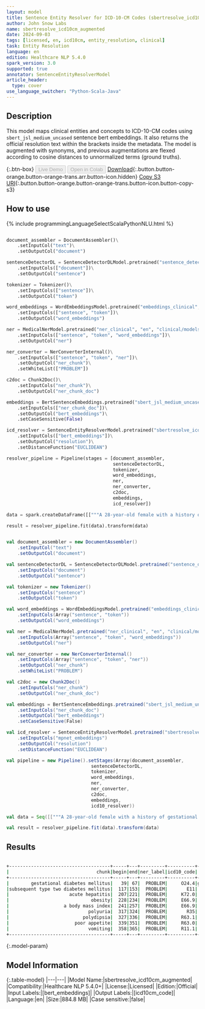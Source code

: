 ```yaml
---
layout: model
title: Sentence Entity Resolver for ICD-10-CM Codes (sbertresolve_icd10cm_augmented)
author: John Snow Labs
name: sbertresolve_icd10cm_augmented
date: 2024-09-03
tags: [licensed, en, icd10cm, entity_resolution, clinical]
task: Entity Resolution
language: en
edition: Healthcare NLP 5.4.0
spark_version: 3.0
supported: true
annotator: SentenceEntityResolverModel
article_header:
  type: cover
use_language_switcher: "Python-Scala-Java"
---
```


## Description

This model maps clinical entities and concepts to ICD-10-CM codes using `sbert_jsl_medium_uncased` sentence bert embeddings. It also returns the official resolution text within the brackets inside the metadata. 
The model is augmented with synonyms, and previous augmentations are flexed according to cosine distances to unnormalized terms (ground truths).

{:.btn-box}
<button class="button button-orange" disabled>Live Demo</button>
<button class="button button-orange" disabled>Open in Colab</button>
[Download](https://s3.amazonaws.com/auxdata.johnsnowlabs.com/clinical/models/sbertresolve_icd10cm_augmented_en_5.4.0_3.0_1725380751641.zip){:.button.button-orange.button-orange-trans.arr.button-icon.hidden}
[Copy S3 URI](s3://auxdata.johnsnowlabs.com/clinical/models/sbertresolve_icd10cm_augmented_en_5.4.0_3.0_1725380751641.zip){:.button.button-orange.button-orange-trans.button-icon.button-copy-s3}

## How to use



<div class="tabs-box" markdown="1">
{% include programmingLanguageSelectScalaPythonNLU.html %}
  
```python

document_assembler = DocumentAssembler()\
    .setInputCol("text")\
    .setOutputCol("document")

sentenceDetectorDL = SentenceDetectorDLModel.pretrained("sentence_detector_dl_healthcare", "en", "clinical/models")\
    .setInputCols(["document"])\
    .setOutputCol("sentence")

tokenizer = Tokenizer()\
    .setInputCols(["sentence"])\
    .setOutputCol("token")

word_embeddings = WordEmbeddingsModel.pretrained("embeddings_clinical", "en", "clinical/models")\
    .setInputCols(["sentence", "token"])\
    .setOutputCol("word_embeddings")

ner = MedicalNerModel.pretrained("ner_clinical", "en", "clinical/models")\
    .setInputCols(["sentence", "token", "word_embeddings"])\
    .setOutputCol("ner")

ner_converter = NerConverterInternal()\
    .setInputCols(["sentence", "token", "ner"])\
    .setOutputCol("ner_chunk")\
    .setWhiteList(["PROBLEM"])

c2doc = Chunk2Doc()\
    .setInputCols("ner_chunk")\
    .setOutputCol("ner_chunk_doc")

embeddings = BertSentenceEmbeddings.pretrained("sbert_jsl_medium_uncased", "en", "clinical/models")\
    .setInputCols(["ner_chunk_doc"])\
    .setOutputCol("bert_embeddings")\
    .setCaseSensitive(False)

icd_resolver = SentenceEntityResolverModel.pretrained("sbertresolve_icd10cm_augmented", "en", "clinical/models")\
    .setInputCols(["bert_embeddings"])\
    .setOutputCol("resolution")\
    .setDistanceFunction("EUCLIDEAN")

resolver_pipeline = Pipeline(stages = [document_assembler,
                                       sentenceDetectorDL,
                                       tokenizer,
                                       word_embeddings,
                                       ner,
                                       ner_converter,
                                       c2doc,
                                       embeddings,
                                       icd_resolver])

data = spark.createDataFrame([["""A 28-year-old female with a history of gestational diabetes mellitus diagnosed eight years prior to presentation and subsequent type two diabetes mellitus, three years prior to presentation, associated with acute hepatitis, and obesity with a body mass index (BMI) of 33.5 kg/m2, presented with a one-week history of polyuria, polydipsia, poor appetite, and vomiting."""]]).toDF("text")

result = resolver_pipeline.fit(data).transform(data)

```
```scala

val document_assembler = new DocumentAssembler()
    .setInputCol("text")
    .setOutputCol("document")

val sentenceDetectorDL = SentenceDetectorDLModel.pretrained("sentence_detector_dl_healthcare", "en", "clinical/models")
    .setInputCols("document")
    .setOutputCol("sentence")

val tokenizer = new Tokenizer()
    .setInputCols("sentence")
    .setOutputCol("token")

val word_embeddings = WordEmbeddingsModel.pretrained("embeddings_clinical", "en", "clinical/models")
    .setInputCols(Array("sentence", "token"))
    .setOutputCol("word_embeddings")

val ner = MedicalNerModel.pretrained("ner_clinical", "en", "clinical/models")
    .setInputCols(Array("sentence", "token", "word_embeddings"))
    .setOutputCol("ner")

val ner_converter = new NerConverterInternal()
    .setInputCols(Array("sentence", "token", "ner"))
    .setOutputCol("ner_chunk")
    .setWhiteList("PROBLEM")

val c2doc = new Chunk2Doc()
    .setInputCols("ner_chunk")
    .setOutputCol("ner_chunk_doc")

val embeddings = BertSentenceEmbeddings.pretrained("sbert_jsl_medium_uncased", "en", "clinical/models")
    .setInputCols("ner_chunk_doc")
    .setOutputCol("bert_embeddings")
    .setCaseSensitive(False)

val icd_resolver = SentenceEntityResolverModel.pretrained("sbertresolve_icd10cm_augmented", "en", "clinical/models")
    .setInputCols("mpnet_embeddings")
    .setOutputCol("resolution")
    .setDistanceFunction("EUCLIDEAN")

val pipeline = new Pipeline().setStages(Array(document_assembler,
                               sentenceDetectorDL,
                               tokenizer,
                               word_embeddings,
                               ner,
                               ner_converter,
                               c2doc,
                               embeddings,
                               icd10_resolver))

val data = Seq([["""A 28-year-old female with a history of gestational diabetes mellitus diagnosed eight years prior to presentation and subsequent type two diabetes mellitus, three years prior to presentation, associated with acute hepatitis, and obesity with a body mass index (BMI) of 33.5 kg/m2, presented with a one-week history of polyuria, polydipsia, poor appetite, and vomiting."""]]).toDF("text")

val result = resolver_pipeline.fit(data).transform(data)

```
</div>

## Results

```bash

+-------------------------------------+-----+---+---------+----------+------------------------------------------------------------+------------------------------------------------------------+------------------------------------------------------------+
|                                chunk|begin|end|ner_label|icd10_code|                                                 description|                                                 resolutions|                                                   all_codes|
+-------------------------------------+-----+---+---------+----------+------------------------------------------------------------+------------------------------------------------------------+------------------------------------------------------------+
|        gestational diabetes mellitus|   39| 67|  PROBLEM|     O24.4|gestational diabetes mellitus [gestational diabetes melli...|gestational diabetes mellitus [gestational diabetes melli...|O24.4:::O24.41:::O24.43:::Z86.32:::P70.2:::O24.434:::E10....|
|subsequent type two diabetes mellitus|  117|153|  PROBLEM|       E11|         type 2 diabetes mellitus [type 2 diabetes mellitus]|type 2 diabetes mellitus [type 2 diabetes mellitus]:::typ...|E11:::E11.9:::E10.9:::E10:::E13.9:::Z83.3:::L83:::E11.8::...|
|                      acute hepatitis|  207|221|  PROBLEM|     K72.0|        acute hepatitis [acute and subacute hepatic failure]|acute hepatitis [acute and subacute hepatic failure]:::ac...|K72.0:::B15:::B17.2:::B17.1:::B16:::B17.9:::B18.8:::B15.9...|
|                              obesity|  228|234|  PROBLEM|     E66.9|                              obesity [obesity, unspecified]|obesity [obesity, unspecified]:::upper body obesity [othe...|E66.9:::E66.8:::P90:::Q13.0:::M79.4:::E66.812:::E66.811::...|
|                    a body mass index|  241|257|  PROBLEM|     E66.9|       observation of body mass index [obesity, unspecified]|observation of body mass index [obesity, unspecified]:::f...|E66.9:::Z68.41:::Z68:::E66.8:::Z68.45:::Z68.56:::Z68.4:::...|
|                             polyuria|  317|324|  PROBLEM|       R35|                                         polyuria [polyuria]|polyuria [polyuria]:::stranguria [dysuria]:::isosthenuria...|R35:::R30.0:::N28.89:::O04.8:::R82.4:::R82.2:::E73.9:::R8...|
|                           polydipsia|  327|336|  PROBLEM|     R63.1|                                     polydipsia [polydipsia]|polydipsia [polydipsia]:::polyotia [accessory auricle]:::...|R63.1:::Q17.0:::Q89.4:::Q89.09:::Q74.8:::H53.8:::H53.2:::...|
|                        poor appetite|  339|351|  PROBLEM|     R63.0|                                    poor appetite [anorexia]|poor appetite [anorexia]:::excessive appetite [polyphagia...|R63.0:::R63.2:::P92.9:::R45.81:::Z55.8:::R41.84:::R41.3::...|
|                             vomiting|  358|365|  PROBLEM|     R11.1|                                         vomiting [vomiting]|vomiting [vomiting]:::vomiting bile [vomiting following g...|R11.1:::K91.0:::K92.0:::A08.39:::R11:::P92.0:::P92.09:::R...|
+-------------------------------------+-----+---+---------+----------+------------------------------------------------------------+------------------------------------------------------------+------------------------------------------------------------+

```

{:.model-param}
## Model Information

{:.table-model}
|---|---|
|Model Name:|sbertresolve_icd10cm_augmented|
|Compatibility:|Healthcare NLP 5.4.0+|
|License:|Licensed|
|Edition:|Official|
|Input Labels:|[bert_embeddings]|
|Output Labels:|[icd10cm_code]|
|Language:|en|
|Size:|884.8 MB|
|Case sensitive:|false|
